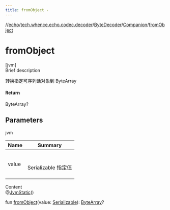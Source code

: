 ```yaml
---
title: fromObject -
---
```

//[echo](../../../index.md)/[tech.whence.echo.codec.decoder](../../index.md)/[ByteDecoder](../index.md)/[Companion](index.md)/[fromObject](from-object.md)



# fromObject  
[jvm]  
Brief description  


转换指定可序列话对象到 ByteArray



#### Return  


ByteArray?



## Parameters  
  
jvm  
  
|  Name|  Summary| 
|---|---|
| value| <br><br>Serializable 指定值<br><br>
  
  
Content  
@[JvmStatic](https://kotlinlang.org/api/latest/jvm/stdlib/kotlin.jvm/-jvm-static/index.html)()  
  
fun [fromObject](from-object.md)(value: [Serializable](https://docs.oracle.com/javase/8/docs/api/java/io/Serializable.html)): [ByteArray](https://kotlinlang.org/api/latest/jvm/stdlib/kotlin/-byte-array/index.html)?  



